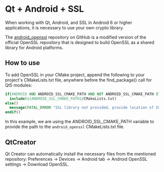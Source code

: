 # Qt + Android + SSL

When working with Qt, Android, and SSL in Android 6 or higher applications, it is necessary to use your own crypto library.

The [android_openssl](https://github.com/KDAB/android_openssl) repository on GitHub is a modified version of the official OpenSSL repository that is designed to build OpenSSL as a shared library for Android platforms.

## How to use

To add OpenSSL in your CMake project, append the following to your project's CMakeLists.txt file, anywhere before the find_package() call for Qt5 modules:

```CMake
if(ANDROID AND ANDROID_SSL_CMAKE_PATH AND NOT ANDROID_SSL_CMAKE_PATH STREQUAL "")
  include(${ANDROID_SSL_CMAKE_PATH}/CMakeLists.txt)
else()
  message(FATAL_ERROR "SSL library not provided, provide location of SSL library via ANDROID_SSL_CMAKE_PATH variable")
endif()
```

In this example, we are using the ANDROID_SSL_CMAKE_PATH variable to provide the path to the `android_openssl` CMakeLists.txt file.

## QtCreator

Qt Creator can automatically install the necessary files from the mentioned repository: Preferences -> Devices -> Android tab -> Android OpenSSL settings -> Download OpenSSL.
